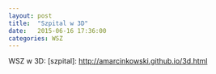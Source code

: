 ```yaml
---
layout: post
title:  "Szpital w 3D"
date:   2015-06-16 17:36:00
categories: WSZ 
---
```


WSZ w 3D:
[szpital]:    http://amarcinkowski.github.io/3d.html
